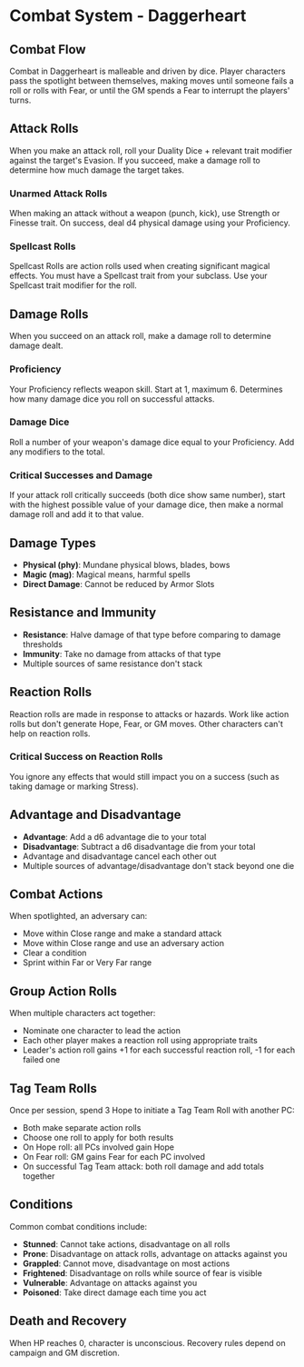 # Combat System - Daggerheart

## Combat Flow
Combat in Daggerheart is malleable and driven by dice. Player characters pass the spotlight between themselves, making moves until someone fails a roll or rolls with Fear, or until the GM spends a Fear to interrupt the players' turns.

## Attack Rolls
When you make an attack roll, roll your Duality Dice + relevant trait modifier against the target's Evasion. If you succeed, make a damage roll to determine how much damage the target takes.

### Unarmed Attack Rolls
When making an attack without a weapon (punch, kick), use Strength or Finesse trait. On success, deal d4 physical damage using your Proficiency.

### Spellcast Rolls
Spellcast Rolls are action rolls used when creating significant magical effects. You must have a Spellcast trait from your subclass. Use your Spellcast trait modifier for the roll.

## Damage Rolls
When you succeed on an attack roll, make a damage roll to determine damage dealt.

### Proficiency
Your Proficiency reflects weapon skill. Start at 1, maximum 6. Determines how many damage dice you roll on successful attacks.

### Damage Dice
Roll a number of your weapon's damage dice equal to your Proficiency. Add any modifiers to the total.

### Critical Successes and Damage
If your attack roll critically succeeds (both dice show same number), start with the highest possible value of your damage dice, then make a normal damage roll and add it to that value.

## Damage Types
- **Physical (phy)**: Mundane physical blows, blades, bows
- **Magic (mag)**: Magical means, harmful spells
- **Direct Damage**: Cannot be reduced by Armor Slots

## Resistance and Immunity
- **Resistance**: Halve damage of that type before comparing to damage thresholds
- **Immunity**: Take no damage from attacks of that type
- Multiple sources of same resistance don't stack

## Reaction Rolls
Reaction rolls are made in response to attacks or hazards. Work like action rolls but don't generate Hope, Fear, or GM moves. Other characters can't help on reaction rolls.

### Critical Success on Reaction Rolls
You ignore any effects that would still impact you on a success (such as taking damage or marking Stress).

## Advantage and Disadvantage
- **Advantage**: Add a d6 advantage die to your total
- **Disadvantage**: Subtract a d6 disadvantage die from your total
- Advantage and disadvantage cancel each other out
- Multiple sources of advantage/disadvantage don't stack beyond one die

## Combat Actions
When spotlighted, an adversary can:
- Move within Close range and make a standard attack
- Move within Close range and use an adversary action
- Clear a condition
- Sprint within Far or Very Far range

## Group Action Rolls
When multiple characters act together:
- Nominate one character to lead the action
- Each other player makes a reaction roll using appropriate traits
- Leader's action roll gains +1 for each successful reaction roll, -1 for each failed one

## Tag Team Rolls
Once per session, spend 3 Hope to initiate a Tag Team Roll with another PC:
- Both make separate action rolls
- Choose one roll to apply for both results
- On Hope roll: all PCs involved gain Hope
- On Fear roll: GM gains Fear for each PC involved
- On successful Tag Team attack: both roll damage and add totals together

## Conditions
Common combat conditions include:
- **Stunned**: Cannot take actions, disadvantage on all rolls
- **Prone**: Disadvantage on attack rolls, advantage on attacks against you
- **Grappled**: Cannot move, disadvantage on most actions
- **Frightened**: Disadvantage on rolls while source of fear is visible
- **Vulnerable**: Advantage on attacks against you
- **Poisoned**: Take direct damage each time you act

## Death and Recovery
When HP reaches 0, character is unconscious. Recovery rules depend on campaign and GM discretion.
